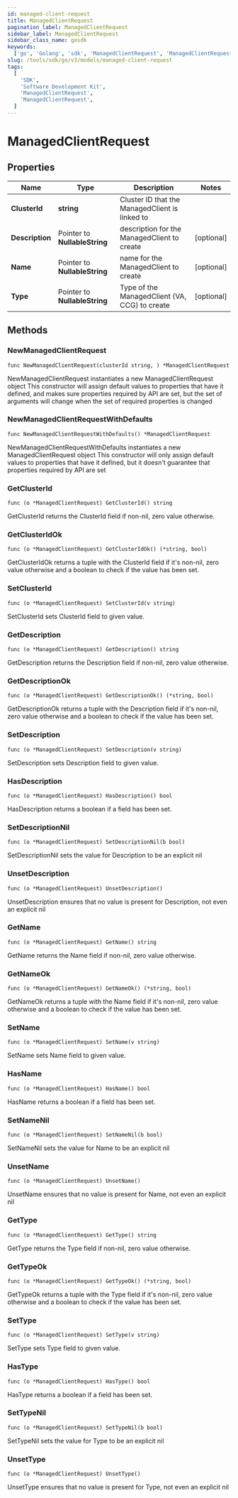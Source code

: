 ```yaml
---
id: managed-client-request
title: ManagedClientRequest
pagination_label: ManagedClientRequest
sidebar_label: ManagedClientRequest
sidebar_class_name: gosdk
keywords:
  ['go', 'Golang', 'sdk', 'ManagedClientRequest', 'ManagedClientRequest']
slug: /tools/sdk/go/v3/models/managed-client-request
tags:
  [
    'SDK',
    'Software Development Kit',
    'ManagedClientRequest',
    'ManagedClientRequest',
  ]
---
```


# ManagedClientRequest

## Properties

| Name | Type | Description | Notes |
| --- | --- | --- | --- |
| **ClusterId** | **string** | Cluster ID that the ManagedClient is linked to |
| **Description** | Pointer to **NullableString** | description for the ManagedClient to create | [optional] |
| **Name** | Pointer to **NullableString** | name for the ManagedClient to create | [optional] |
| **Type** | Pointer to **NullableString** | Type of the ManagedClient (VA, CCG) to create | [optional] |

## Methods

### NewManagedClientRequest

`func NewManagedClientRequest(clusterId string, ) *ManagedClientRequest`

NewManagedClientRequest instantiates a new ManagedClientRequest object This constructor will assign default values to properties that have it defined, and makes sure properties required by API are set, but the set of arguments will change when the set of required properties is changed

### NewManagedClientRequestWithDefaults

`func NewManagedClientRequestWithDefaults() *ManagedClientRequest`

NewManagedClientRequestWithDefaults instantiates a new ManagedClientRequest object This constructor will only assign default values to properties that have it defined, but it doesn't guarantee that properties required by API are set

### GetClusterId

`func (o *ManagedClientRequest) GetClusterId() string`

GetClusterId returns the ClusterId field if non-nil, zero value otherwise.

### GetClusterIdOk

`func (o *ManagedClientRequest) GetClusterIdOk() (*string, bool)`

GetClusterIdOk returns a tuple with the ClusterId field if it's non-nil, zero value otherwise and a boolean to check if the value has been set.

### SetClusterId

`func (o *ManagedClientRequest) SetClusterId(v string)`

SetClusterId sets ClusterId field to given value.

### GetDescription

`func (o *ManagedClientRequest) GetDescription() string`

GetDescription returns the Description field if non-nil, zero value otherwise.

### GetDescriptionOk

`func (o *ManagedClientRequest) GetDescriptionOk() (*string, bool)`

GetDescriptionOk returns a tuple with the Description field if it's non-nil, zero value otherwise and a boolean to check if the value has been set.

### SetDescription

`func (o *ManagedClientRequest) SetDescription(v string)`

SetDescription sets Description field to given value.

### HasDescription

`func (o *ManagedClientRequest) HasDescription() bool`

HasDescription returns a boolean if a field has been set.

### SetDescriptionNil

`func (o *ManagedClientRequest) SetDescriptionNil(b bool)`

SetDescriptionNil sets the value for Description to be an explicit nil

### UnsetDescription

`func (o *ManagedClientRequest) UnsetDescription()`

UnsetDescription ensures that no value is present for Description, not even an explicit nil

### GetName

`func (o *ManagedClientRequest) GetName() string`

GetName returns the Name field if non-nil, zero value otherwise.

### GetNameOk

`func (o *ManagedClientRequest) GetNameOk() (*string, bool)`

GetNameOk returns a tuple with the Name field if it's non-nil, zero value otherwise and a boolean to check if the value has been set.

### SetName

`func (o *ManagedClientRequest) SetName(v string)`

SetName sets Name field to given value.

### HasName

`func (o *ManagedClientRequest) HasName() bool`

HasName returns a boolean if a field has been set.

### SetNameNil

`func (o *ManagedClientRequest) SetNameNil(b bool)`

SetNameNil sets the value for Name to be an explicit nil

### UnsetName

`func (o *ManagedClientRequest) UnsetName()`

UnsetName ensures that no value is present for Name, not even an explicit nil

### GetType

`func (o *ManagedClientRequest) GetType() string`

GetType returns the Type field if non-nil, zero value otherwise.

### GetTypeOk

`func (o *ManagedClientRequest) GetTypeOk() (*string, bool)`

GetTypeOk returns a tuple with the Type field if it's non-nil, zero value otherwise and a boolean to check if the value has been set.

### SetType

`func (o *ManagedClientRequest) SetType(v string)`

SetType sets Type field to given value.

### HasType

`func (o *ManagedClientRequest) HasType() bool`

HasType returns a boolean if a field has been set.

### SetTypeNil

`func (o *ManagedClientRequest) SetTypeNil(b bool)`

SetTypeNil sets the value for Type to be an explicit nil

### UnsetType

`func (o *ManagedClientRequest) UnsetType()`

UnsetType ensures that no value is present for Type, not even an explicit nil
